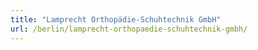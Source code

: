 ```yaml
---
title: "Lamprecht Orthopädie-Schuhtechnik GmbH"
url: /berlin/lamprecht-orthopaedie-schuhtechnik-gmbh/
---
```


